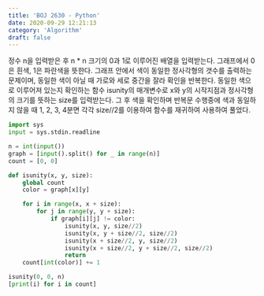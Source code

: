 ```yaml
---
title: 'BOJ 2630 - Python'
date: 2020-09-29 12:21:13
category: 'Algorithm'
draft: false
---
```

정수 n을 입력받은 후 n * n 크기의 0과 1로 이루어진 배열을 입력받는다. 그래프에서 0은 흰색, 1은 파란색을 뜻한다. 그래프 안에서 색이 동일한 정사각형의 갯수를 출력하는 문제이며, 동일한 색이 아닐 때 가로와 세로 중간을 잘라 확인을 반복한다. 동일한 색으로 이루어져 있는지 확인하는 함수 isunity의 매개변수로 x와 y의 시작지점과 정사각형의 크기를 뜻하는 size를 입력받는다. 그 후 색을 확인하며 반복문 수행중에 색과 동일하지 않을 때 1, 2, 3, 4분면 각각 size//2를 이용하여 함수를 재귀하여 사용하여 풀었다.
```python
import sys
input = sys.stdin.readline

n = int(input())
graph = [input().split() for _ in range(n)]
count = [0, 0]

def isunity(x, y, size):
    global count
    color = graph[x][y]

    for i in range(x, x + size):
        for j in range(y, y + size):
            if graph[i][j] != color:
                isunity(x, y, size//2)
                isunity(x, y + size//2, size//2)
                isunity(x + size//2, y, size//2)
                isunity(x + size//2, y + size//2, size//2)
                return
    count[int(color)] += 1

isunity(0, 0, n)
[print(i) for i in count]

```